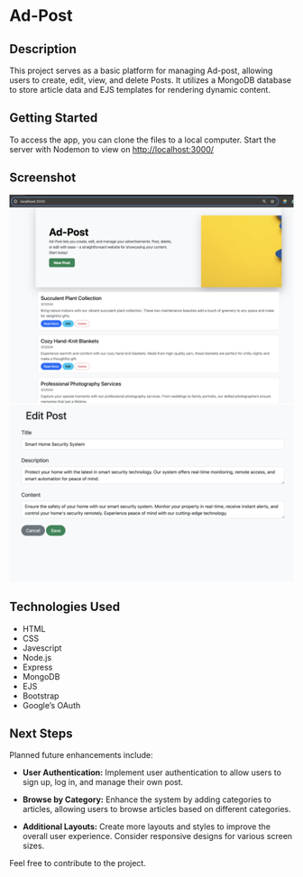 # Ad-Post

## Description

This project serves as a basic platform for managing Ad-post, allowing users to create, edit, view, and delete Posts. It utilizes a MongoDB database to store article data and EJS templates for rendering dynamic content.

## Getting Started

To access the app, you can clone the files to a local computer. Start the server with Nodemon to view on <http://localhost:3000/>

## Screenshot
![Homepage of the website showing posts](./public/images/home.png)
![edit page of the website](./public/images/editPost.png)

## Technologies Used

- HTML
- CSS
- Javescript
- Node.js
- Express
- MongoDB
- EJS
- Bootstrap
- Google’s OAuth


## Next Steps

Planned future enhancements include:

- **User Authentication:**
  Implement user authentication to allow users to sign up, log in, and manage their own post.

- **Browse by Category:**
  Enhance the system by adding categories to articles, allowing users to browse articles based on different categories.

- **Additional Layouts:**
  Create more layouts and styles to improve the overall user experience. Consider responsive designs for various screen sizes.

Feel free to contribute to the project.